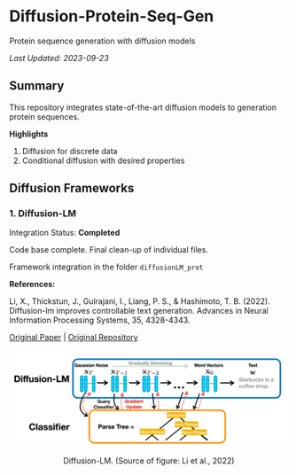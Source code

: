 # Diffusion-Protein-Seq-Gen
Protein sequence generation with diffusion models

*Last Updated: 2023-09-23*


## Summary

This repository integrates state-of-the-art diffusion models to generation protein sequences.

**Highlights**

1. Diffusion for discrete data
2. Conditional diffusion with desired properties

## Diffusion Frameworks

### 1. Diffusion-LM

Integration Status: **Completed**

Code base complete. Final clean-up of individual files.

Framework integration in the folder `diffusionLM_prot`

**References:**

Li, X., Thickstun, J., Gulrajani, I., Liang, P. S., & Hashimoto, T. B. (2022). Diffusion-lm improves controllable text generation. Advances in Neural Information Processing Systems, 35, 4328-4343.

[Original Paper](https://proceedings.neurips.cc/paper_files/paper/2022/hash/1be5bc25d50895ee656b8c2d9eb89d6a-Abstract-Conference.html) | [Original Repository](https://github.com/XiangLi1999/Diffusion-LM)

![Introductory image for diffusion-LM](./diffusionLM_prot/repo_figures/intro_diffusionLM.png)
<p style="text-align: center;">Diffusion-LM. (Source of figure: Li et al., 2022)</p>

